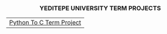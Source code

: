<h3 align="center">YEDITEPE UNIVERSITY TERM PROJECTS</h3>

<table align="center">
  <tr>
    <td align="center">
      <a href="https://github.com/enes2424/Yeditepe-University-Term-Projects/tree/PythonToCTermProject">
        Python To C Term Project
      </a>
    </td>
  </tr>
</table>
